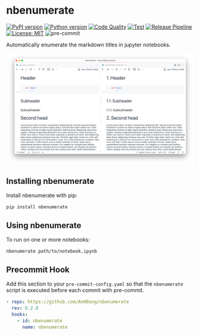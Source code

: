 # nbenumerate

[![PyPI version](https://badge.fury.io/py/nbenumerate.svg)](https://badge.fury.io/py/nbenumerate)
[![Python version](https://img.shields.io/badge/python-≥3.8-blue.svg)](https://pypi.org/project/kedro/)
[![Code Quality](https://github.com/AnH0ang/nbenumerate/actions/workflows/code_quality.yml/badge.svg)](https://github.com/AnH0ang/nbenumerate/actions/workflows/code_quality.yml)
[![Test](https://github.com/AnH0ang/nbenumerate/actions/workflows/test.yml/badge.svg)](https://github.com/AnH0ang/nbenumerate/actions/workflows/test.yml)
[![Release Pipeline](https://github.com/AnH0ang/nbenumerate/actions/workflows/release.yml/badge.svg)](https://github.com/AnH0ang/nbenumerate/actions/workflows/release.yml)
[![License: MIT](https://img.shields.io/badge/License-MIT-yellow.svg)](https://github.com/STATWORX/statworx-theme/blob/master/LICENSE)
![pre-commit](https://img.shields.io/badge/pre--commit-enabled-brightgreen?logo=pre-commit&logoColor=white)

Automatically enumerate the markdown titles in jupyter notebooks.

![Screenshot](./Screenshot.png)

## Installing nbenumerate

Install nbenumerate with pip:

```console
pip install nbenumerate
```

## Using nbenumerate

To run on one or more notebooks:

```console
nbenumerate path/to/notebook.ipynb
```

## Precommit Hook

Add this section to your `pre-commit-config.yaml` so that the `nbenumerate` script is executed before each commit with pre-commit.

```yaml
- repo: https://github.com/AnH0ang/nbenumerate
  rev: 0.2.0
  hooks:
    - id: nbenumerate
      name: nbenumerate
```
